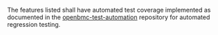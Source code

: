The features listed shall have automated test coverage implemented as
documented in the [openbmc-test-automation][openbmc-test-automation]
repository for automated regression testing.

[openbmc-test-automation]: https://github.com/openbmc/openbmc-test-automation
